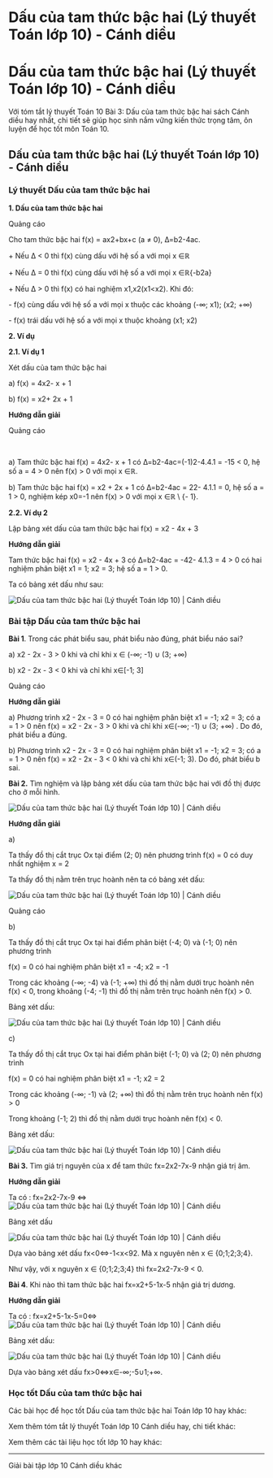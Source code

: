 # Dấu của tam thức bậc hai (Lý thuyết Toán lớp 10) - Cánh diều

# Dấu của tam thức bậc hai (Lý thuyết Toán lớp 10) - Cánh diều

Với tóm tắt lý thuyết Toán 10 Bài 3: Dấu của tam thức bậc hai sách Cánh diều hay nhất, chi tiết sẽ giúp học sinh nắm vững kiến thức trọng tâm, ôn luyện để học tốt môn Toán 10.

## Dấu của tam thức bậc hai (Lý thuyết Toán lớp 10) - Cánh diều

### **Lý thuyết Dấu của tam thức bậc hai**

**1\. Dấu của tam thức bậc hai**

Quảng cáo

Cho tam thức bậc hai f(x) = ax2+bx+c (a ≠ 0), ∆=b2-4ac.

\+ Nếu ∆ < 0 thì f(x) cùng dấu với hệ số a với mọi x ∈ℝ

\+ Nếu ∆ = 0 thì f(x) cùng dấu với hệ số a với mọi x ∈ℝ\{-b2a}

\+ Nếu ∆ > 0 thì f(x) có hai nghiệm x1,x2(x1<x2). Khi đó:

\- f(x) cùng dấu với hệ số a với mọi x thuộc các khoảng (-∞; x1); (x2; +∞)

\- f(x) trái dấu với hệ số a với mọi x thuộc khoảng (x1; x2)

**2\. Ví dụ**

**2.1. Ví dụ 1**

Xét dấu của tam thức bậc hai

a) f(x) = 4x2\- x + 1

b) f(x) = x2\+ 2x + 1

**Hướng dẫn giải**

Quảng cáo

﻿

a) Tam thức bậc hai f(x) = 4x2\- x + 1 có ∆=b2-4ac=(-1)2-4.4.1 = -15 < 0, hệ số a = 4 > 0 nên f(x) > 0 với mọi x ∈ℝ.

b) Tam thức bậc hai f(x) = x2 \+ 2x + 1 có ∆=b2-4ac = 22\- 4.1.1 = 0, hệ số a = 1 > 0, nghiệm kép x0=-1 nên f(x) > 0 với mọi x ∈ℝ \ {- 1}.

**2.2. Ví dụ 2**

Lập bảng xét dấu của tam thức bậc hai f(x) = x2 \- 4x + 3

**Hướng dẫn giải**

Tam thức bậc hai f(x) = x2 \- 4x + 3 có ∆=b2-4ac = -42\- 4.1.3 = 4 > 0 có hai nghiệm phân biệt x1 = 1; x2 = 3; hệ số a = 1 > 0.

Ta có bảng xét dấu như sau:

![Dấu của tam thức bậc hai \(Lý thuyết Toán lớp 10\) | Cánh diều](https://vietjack.com/toan-10-cd/images/ly-thuyet-bai-3-dau-cua-tam-thuc-bac-hai.PNG)

### **Bài tập Dấu của tam thức bậc hai**

**Bài 1**. Trong các phát biểu sau, phát biểu nào đúng, phát biểu náo sai?

a) x2 \- 2x - 3 > 0 khi và chỉ khi x ∈ (-∞; -1) ∪ (3; +∞)

b) x2 \- 2x - 3 < 0 khi và chỉ khi x∈[-1; 3]

Quảng cáo

**Hướng dẫn giải**

a) Phương trình x2 \- 2x - 3 = 0 có hai nghiệm phân biệt x1 = -1; x2 = 3; có a = 1 > 0 nên f(x) = x2 \- 2x - 3 > 0 khi và chỉ khi x∈(-∞; -1) ∪ (3; +∞) . Do đó, phát biểu a đúng.

b) Phương trình x2 \- 2x - 3 = 0 có hai nghiệm phân biệt x1 = -1; x2 = 3; có a = 1 > 0 nên f(x) = x2 \- 2x - 3 < 0 khi và chỉ khi x∈(-1; 3). Do đó, phát biểu b sai.

**Bài 2.** Tìm nghiệm và lập bảng xét dấu của tam thức bậc hai với đồ thị được cho ở mỗi hình.

![Dấu của tam thức bậc hai \(Lý thuyết Toán lớp 10\) | Cánh diều](https://vietjack.com/toan-10-cd/images/ly-thuyet-bai-3-dau-cua-tam-thuc-bac-hai-1.PNG)

**Hướng dẫn giải**

a)

Ta thấy đồ thị cắt trục Ox tại điểm (2; 0) nên phương trình f(x) = 0 có duy nhất nghiệm x = 2

Ta thấy đồ thị nằm trên trục hoành nên ta có bảng xét dấu:

![Dấu của tam thức bậc hai \(Lý thuyết Toán lớp 10\) | Cánh diều](https://vietjack.com/toan-10-cd/images/ly-thuyet-bai-3-dau-cua-tam-thuc-bac-hai-2.PNG)

Quảng cáo

b)

Ta thấy đồ thị cắt trục Ox tại hai điểm phân biệt (-4; 0) và (-1; 0) nên phương trình

f(x) = 0 có hai nghiệm phân biệt x1 = -4; x2 = -1

Trong các khoảng (-∞; -4) và (-1; +∞) thì đồ thị nằm dưới trục hoành nên f(x) < 0, trong khoảng (-4; -1) thì đồ thị nằm trên trục hoành nên f(x) > 0.

Bảng xét dấu:

![Dấu của tam thức bậc hai \(Lý thuyết Toán lớp 10\) | Cánh diều](https://vietjack.com/toan-10-cd/images/ly-thuyet-bai-3-dau-cua-tam-thuc-bac-hai-3.PNG)

c)

Ta thấy đồ thị cắt trục Ox tại hai điểm phân biệt (-1; 0) và (2; 0) nên phương trình 

f(x) = 0 có hai nghiệm phân biệt x1 = -1; x2 = 2

Trong các khoảng (-∞; -1) và (2; +∞) thì đồ thị nằm trên trục hoành nên f(x) > 0

Trong khoảng (-1; 2) thì đồ thị nằm dưới trục hoành nên f(x) < 0.

Bảng xét dấu:

![Dấu của tam thức bậc hai \(Lý thuyết Toán lớp 10\) | Cánh diều](https://vietjack.com/toan-10-cd/images/ly-thuyet-bai-3-dau-cua-tam-thuc-bac-hai-4.PNG)

**Bài 3.** Tìm giá trị nguyên của x để tam thức fx=2x2-7x-9 nhận giá trị âm.

**Hướng dẫn giải**

Ta có : fx=2x2-7x-9 ⇔ ![Dấu của tam thức bậc hai \(Lý thuyết Toán lớp 10\) | Cánh diều](https://vietjack.com/toan-10-cd/images/ly-thuyet-bai-3-dau-cua-tam-thuc-bac-hai-5.PNG)

Bảng xét dấu

![Dấu của tam thức bậc hai \(Lý thuyết Toán lớp 10\) | Cánh diều](https://vietjack.com/toan-10-cd/images/ly-thuyet-bai-3-dau-cua-tam-thuc-bac-hai-6.PNG)

Dựa vào bảng xét dấu fx<0⇔-1<x<92. Mà x nguyên nên x ∈ {0;1;2;3;4}. 

Như vậy, với x nguyên x ∈ {0;1;2;3;4} thì fx=2x2-7x-9 < 0.

**Bài 4**. Khi nào thì tam thức bậc hai fx=x2+5-1x-5 nhận giá trị dương.

**Hướng dẫn giải**

Ta có : fx=x2+5-1x-5=0⇔ ![Dấu của tam thức bậc hai \(Lý thuyết Toán lớp 10\) | Cánh diều](https://vietjack.com/toan-10-cd/images/ly-thuyet-bai-3-dau-cua-tam-thuc-bac-hai-7.PNG)

Bảng xét dấu:

![Dấu của tam thức bậc hai \(Lý thuyết Toán lớp 10\) | Cánh diều](https://vietjack.com/toan-10-cd/images/ly-thuyet-bai-3-dau-cua-tam-thuc-bac-hai-8.PNG)

Dựa vào bảng xét dấu fx>0⇔x∈-∞;-5∪1;+∞.

### **Học tốt Dấu của tam thức bậc hai**

Các bài học để học tốt Dấu của tam thức bậc hai Toán lớp 10 hay khác:

Xem thêm tóm tắt lý thuyết Toán lớp 10 Cánh diều hay, chi tiết khác:

Xem thêm các tài liệu học tốt lớp 10 hay khác:

* * *

Giải bài tập lớp 10 Cánh diều khác

